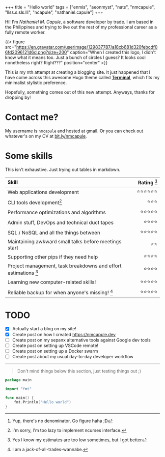 +++
title = "Hello world"
tags = ["enmis", "aeonmyst", "nats", "nmcapule", "llss.s.sls.lll", "ncapule", "nathaniel.capule"]
+++

Hi! I'm _Nathaniel M. Capule_, a software developer by trade. I am based in the
Philippines and trying to live out the rest of my professional career as a fully
remote worker.

{{< figure
    src="https://en.gravatar.com/userimage/129837787/a18cb681d320febcdf06fd2096121d6d.png?size=200"
    caption="When I created this logo, I didn't know what it means too. Just a bunch of circles I guess? It looks cool nonetheless right? Right???"
    position="center" >}}

This is my nth attempt at creating a blogging site. It just happened that I have
come across this awesome Hugo theme called
[**Terminal**](https://themes.gohugo.io/hugo-theme-terminal/), which fits my
minimalist stylistic preference.

Hopefully, something comes out of this new attempt. Anyways, thanks for dropping
by!

# Contact me?

My username is `nmcapule` and hosted at gmail. Or you can check out whatever's
on my CV at [bit.ly/nmcapule](http://bit.ly/nmcapule).

# Some skills

This isn't exhaustive. Just trying out tables in markdown.

| Skill                                                           |  Rating [^1] |
| :-------------------------------------------------------------- | -----------: |
| Web applications development                                    | ⭐⭐⭐⭐⭐⭐ |
| CLI tools development[^2]                                       |       ⭐⭐⭐ |
| Performance optimizations and algorithms                        |   ⭐⭐⭐⭐⭐ |
| Admin stuff, DevOps and technical duct tapes                    |     ⭐⭐⭐⭐ |
| SQL / NoSQL and all the things between                          |   ⭐⭐⭐⭐⭐ |
| Maintaining awkward small talks before meetings start           |         ⭐⭐ |
| Supporting other pips if they need help                         |     ⭐⭐⭐⭐ |
| Project management, task breakdowns and effort estimations [^3] |     ⭐⭐⭐⭐ |
| Learning new computer-related skills!                           |   ⭐⭐⭐⭐⭐ |
| Reliable backup for when anyone's missing! [^4]                 |   ⭐⭐⭐⭐⭐ |

[^1]: Yup, there's no denominator. Go figure haha ;D
[^2]: I'm sorry, I'm too lazy to implement ncurses interface.
[^3]: Yes I know my estimates are too low sometimes, but I got better
[^4]: I am a jack-of-all-trades-wannabe.

# TODO

- [x] Actually start a blog on my site!
- [x] Create post on how I created https://nmcapule.dev
- [ ] Create post on my sepanx alternative tools against Google dev tools
- [ ] Create post on setting up VSCode remote!
- [ ] Create post on setting up a Docker swarm
- [ ] Create post about my usual day-to-day developer workflow

---

> Don't mind things below this section, just testing things out ;)

```go
package main

import "fmt"

func main() {
    fmt.Println("Hello world")
}
```
